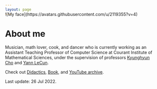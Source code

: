 ```yaml
---
layout: page
---
```


<span style="display:block; margin-top:-30px;">
![My face](https://avatars.githubusercontent.com/u/2119355?v=4)
</span>


# About me

Musician, math lover, cook, and dancer who is currently working as an Assistant Teaching Professor of Computer Science at Courant Institute of Mathematical Sciences, under the supervision of professors [Kyunghyun Cho](https://kyunghyuncho.me/) and [Yann LeCun](http://yann.lecun.com/).

Check out [Didactics](/didactics), [Book](/book), and [YouTube archive](/youtube).


<p class="last-edit">Last update: 26 Jul 2022.</p>
